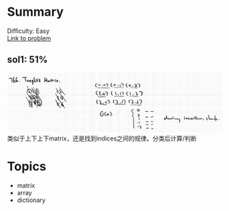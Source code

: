 # Summary
Difficulty: Easy<br/>
[Link to problem](https://leetcode.com/problems/toeplitz-matrix/)<br/>
## sol1: 51%
![Pic](./img1.jpeg)
类似于上下上下matrix，还是找到indices之间的规律。分类后计算/判断
# Topics
- matrix
- array
- dictionary